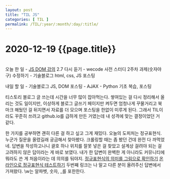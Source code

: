 ```yaml
---
layout: post
title: "TIL JS"
categories: [ TIL ]
permalink: /TIL/:year/:month/:day/:title/
---
```


# 2020-12-19 {{page.title}}
&nbsp;  
오늘 한 일
    - [JS DOM 강의](https://youtu.be/S4BN1tZmmWw) 2.7 다시 듣기
    - wecode 사전 스터디 2주차 과제(숫자야구) 수정하기
    - 기술블로그 html, css, JS 포스팅

내일 할 일
    - 기술블로그 JS, DOM 포스팅
    - AJAX
    - Python 기초 복습, 포스팅

티스토리 블로그 글 쓰는데 시간을 너무 많이 잡아먹는다. 쌓여있는 걸 다시 정리해서 올리는 것도 일이지만, 이상하게 블로그 글쓰기 페이지만 켜두면 엄청나게 꾸물거리고 북마크 해뒀던 걸 뒤지면서 자료를 더 모으며 포스팅을 한없이 미루게 된다. 그래서 TIL이라도 꾸준히 쓰려고 github.io를 급하게 만든 거였는데 내 성격에 맞는 결정이었던 거 같다.  

한 가지를 공부하면 괜히 다른 걸 하고 싶고 그게 재밌다. 오늘의 도피처는 정규표현식. 누군가 질문을 올렸길래 궁금해서 찾아봤다. 크롤링할 때는 좀 봤던 건데 완전 다 까먹었네. 답변을 작성하고나니 괄호 하나 위치를 잘못 넣은 걸 찾았고 설계상 걸려야 되는 걸 고려하지 않은 답이라는 게 바로 보였다. 내가 한 답변이 완벽한 게 아니라도 커뮤니티에 뭐라도 쓴 게 처음이라는 데 의의를 둬야지.
[정규표현식의 의미를 그림으로 확인하기](https://regexper.com/)
[온라인으로 정규표현식 테스트하기](https://regex101.com/)
두번째 링크는 나 말고 다른 분이 올려주신 답변에서 가져왔다. \w는 알파벳, 숫자, _를 포한한다.